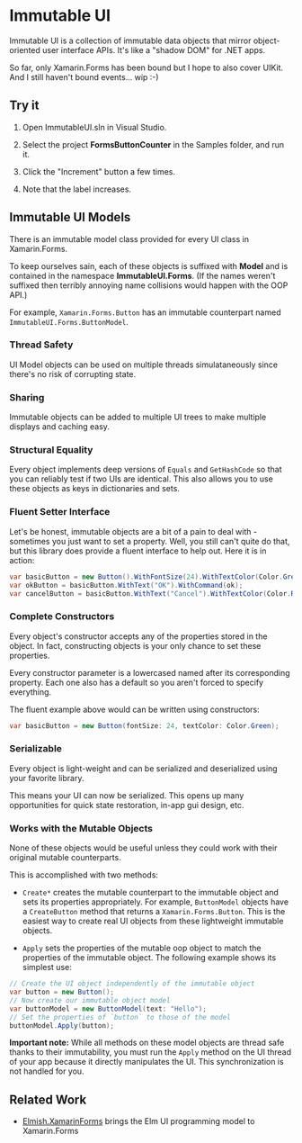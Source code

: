 # Immutable UI

Immutable UI is a collection of
immutable data objects that mirror object-oriented user interface APIs. It's like a "shadow DOM" for .NET apps.

So far, only Xamarin.Forms has been bound but I hope to also
cover UIKit. And I still haven't bound events... wip :-)


## Try it

1. Open ImmutableUI.sln in Visual Studio.

2. Select the project **FormsButtonCounter** in the Samples folder, and run it.

3. Click the "Increment" button a few times.

4. Note that the label increases.


## Immutable UI Models

There is an immutable model class provided for
every UI class in Xamarin.Forms.

To keep ourselves sain, each of these objects is suffixed with **Model**
and is contained in the namespace **ImmutableUI.Forms**.
(If the names weren't suffixed then terribly annoying name collisions
would happen with the OOP API.)

For example, `Xamarin.Forms.Button` has an immutable counterpart named `ImmutableUI.Forms.ButtonModel`.

### Thread Safety

UI Model objects can be used on multiple threads simulataneously since there's no risk of corrupting state.

### Sharing

Immutable objects can be added to multiple UI trees to make multiple displays and caching easy.

### Structural Equality

Every object implements deep versions of `Equals` and `GetHashCode` so
that you can reliably test if two UIs are identical. This also allows
you to use these objects as keys in dictionaries and sets.

### Fluent Setter Interface

Let's be honest, immutable objects are a bit of a pain to deal with - 
sometimes you just want to set a property. Well, you still can't quite do
that, but this library does provide a fluent interface to help out. Here it is in action:

```csharp
var basicButton = new Button().WithFontSize(24).WithTextColor(Color.Green);
var okButton = basicButton.WithText("OK").WithCommand(ok);
var cancelButton = basicButton.WithText("Cancel").WithTextColor(Color.Red).WithCommand(cancel);
```

### Complete Constructors

Every object's constructor accepts any of the properties stored in the object. In fact, constructing objects is your only chance to set these properties.

Every constructor parameter is a lowercased named after its corresponding
property. Each one also has a default so you aren't forced to specify
everything.

The fluent example above would can be written using constructors:

```csharp
var basicButton = new Button(fontSize: 24, textColor: Color.Green);
```

### Serializable

Every object is light-weight and can be serialized and deserialized
using your favorite library.

This means your UI can now be serialized. This opens up many opportunities
for quick state restoration, in-app gui design, etc.

### Works with the Mutable Objects

None of these objects would be useful unless they could work with
their original mutable counterparts.

This is accomplished with two methods:

* `Create*` creates the mutable counterpart to the immutable object and
sets its properties appropriately. For example, `ButtonModel` objects
have a `CreateButton` method that returns a `Xamarin.Forms.Button`.
This is the easiest way to create real UI objects from these lightweight
immutable objects.

* `Apply` sets the properties of the mutable oop object to match the
properties of the immutable object. The following example shows its
simplest use:

```csharp
// Create the UI object independently of the immutable object
var button = new Button();
// Now create our immutable object model
var buttonModel = new ButtonModel(text: "Hello");
// Set the properties of `button` to those of the model
buttonModel.Apply(button);
```

**Important note:** While all methods on these model objects are
thread safe thanks to their immutability, you must run the `Apply`
method on the UI thread of your app because it 
directly manipulates the UI. This synchronization is not handled
for you.

## Related Work

* [Elmish.XamarinForms](https://github.com/fsprojects/Elmish.XamarinForms) brings the Elm UI programming model to Xamarin.Forms

